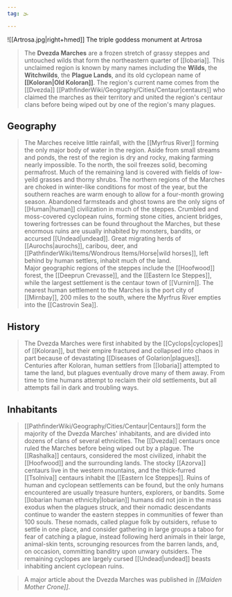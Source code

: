```yaml
---
tag: 🌫️

---
```

![[Artrosa.jpg|right+hmed]] 
 The triple goddess monument at Artrosa
> The **Dvezda Marches** are a frozen stretch of grassy steppes and untouched wilds that form the northeastern quarter of [[Iobaria]]. This unclaimed region is known by many names including the **Wilds**, the **Witchwilds**, the **Plague Lands**, and its old cyclopean name of **[[Koloran|Old Koloran]]**. The region's current name comes from the [[Dvezda]] [[PathfinderWiki/Geography/Cities/Centaur|centaurs]] who claimed the marches as their territory and united the region's centaur clans before being wiped out by one of the region's many plagues.



## Geography

> The Marches receive little rainfall, with the [[Myrfrus River]] forming the only major body of water in the region. Aside from small streams and ponds, the rest of the region is dry and rocky, making farming nearly impossible. To the north, the soil freezes solid, becoming permafrost. Much of the remaining land is covered with fields of low-yeild grasses and thorny shrubs. 
> The northern regions of the Marches are choked in winter-like conditions for most of the year, but the southern reaches are warm enough to allow for a four-month growing season. 
> Abandoned farmsteads and ghost towns are the only signs of [[Human|human]] civilization in much of the steppes. Crumbled and moss-covered cyclopean ruins, forming stone cities, ancient bridges, towering fortresses can be found throughout the Marches, but these enormous ruins are usually inhabited by monsters, bandits, or accursed [[Undead|undead]]. Great migrating herds of [[Aurochs|aurochs]], caribou, deer, and [[PathfinderWiki/Items/Wondrous Items/Horse|wild horses]], left behind by human settlers, inhabit much of the land.  
> Major geographic regions of the steppes include the [[Hoofwood]] forest, the [[Deeprun Crevasse]], and the [[Eastern Ice Steppes]], while the largest settlement is the centaur town of [[Vurnirn]]. The nearest human settlement to the Marches is the port city of [[Mirnbay]], 200 miles to the south, where the Myrfrus River empties into the [[Castrovin Sea]].


## History

> The Dvezda Marches were first inhabited by the [[Cyclops|cyclopes]] of [[Koloran]], but their empire fractured and collapsed into chaos in part because of devastating [[Diseases of Golarion|plagues]]. 
> Centuries after Koloran, human settlers from [[Iobaria]] attempted to tame the land, but plagues eventually drove many of them away. From time to time humans attempt to reclaim their old settlements, but all attempts fail in dark and troubling ways. 


## Inhabitants

> [[PathfinderWiki/Geography/Cities/Centaur|Centaurs]] form the majority of the Dvezda Marches' inhabitants, and are divided into dozens of clans of several ethnicities. The [[Dvezda]] centaurs once ruled the Marches before being wiped out by a plague. The [[Rashalka]] centaurs, considered the most civilized, inhabit the [[Hoofwood]] and the surrounding lands. The stocky [[Azorva]] centaurs live in the western mountains, and the thick-furred [[Tsolniva]] centaurs inhabit the [[Eastern Ice Steppes]].
> Ruins of human and cyclopean settlements can be found, but the only humans encountered are usually treasure hunters, explorers, or bandits. Some [[Iobarian human ethnicity|Iobarian]] humans did not join in the mass exodus when the plagues struck, and their nomadic descendants continue to wander the eastern steppes in communities of fewer than 100 souls. These nomads, called plague folk by outsiders, refuse to settle in one place, and consider gathering in large groups a taboo for fear of catching a plague, instead following herd animals in their large, animal-skin tents, scrounging resources from the barren lands, and, on occasion, committing banditry upon unwary outsiders. 
> The remaining cyclopes are largely cursed [[Undead|undead]] beasts inhabiting ancient cyclopean ruins.


> A major article about the Dvezda Marches was published in *[[Maiden Mother Crone]]*.








